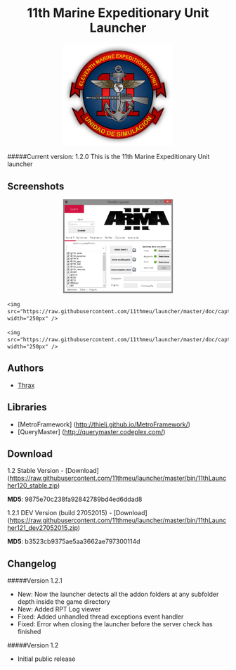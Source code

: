 <h1 align="center">11th Marine Expeditionary Unit Launcher</h1>
<p align="center">
	<img src="https://raw.githubusercontent.com/11thmeu/launcher/master/doc/logo-transparent.png" width="250px" />
</p>

#####Current version: 1.2.0
This is the 11th Marine Expeditionary Unit launcher


## Screenshots
<p align="center">
	<img src="https://raw.githubusercontent.com/11thmeu/launcher/master/doc/capture1.png" width="250px" />

	<img src="https://raw.githubusercontent.com/11thmeu/launcher/master/doc/capture2.png" width="250px" />

	<img src="https://raw.githubusercontent.com/11thmeu/launcher/master/doc/capture3.png" width="250px" />
</p>

## Authors
 * [Thrax](https://github.com/Thraxs/)

 
## Libraries
 * [MetroFramework] (http://thielj.github.io/MetroFramework/) 
 * [QueryMaster] (http://querymaster.codeplex.com/) 
 
 
## Download
1.2 Stable Version - [Download] (https://raw.githubusercontent.com/11thmeu/launcher/master/bin/11thLauncher120_stable.zip) 
<p><b>MD5</b>: 9875e70c238fa92842789bd4ed6ddad8</p>


1.2.1 DEV Version (build 27052015) - [Download] (https://raw.githubusercontent.com/11thmeu/launcher/master/bin/11thLauncher121_dev27052015.zip) 
<p><b>MD5</b>: b3523cb9375ae5aa3662ae797300114d</p>

## Changelog
#####Version 1.2.1
 * New: Now the launcher detects all the addon folders at any subfolder depth inside the game directory
 * New: Added RPT Log viewer
 * Fixed: Added unhandled thread exceptions event handler
 * Fixed: Error when closing the launcher before the server check has finished
 
#####Version 1.2
 * Initial public release